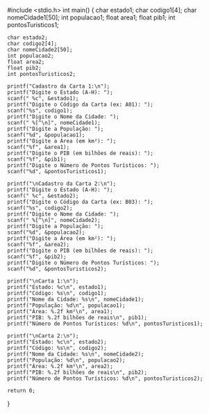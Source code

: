 #include <stdio.h>
int main() {
    char estado1;
    char codigo1[4];
    char nomeCidade1[50];
    int populacao1;
    float area1;
    float pib1;
    int pontosTuristicos1;

    char estado2;
    char codigo2[4];
    char nomeCidade2[50];
    int populacao2;
    float area2;
    float pib2;
    int pontosTuristicos2;

    printf("Cadastro da Carta 1:\n");
    printf("Digite o Estado (A-H): ");
    scanf(" %c", &estado1);
    printf("Digite o Código da Carta (ex: A01): ");
    scanf("%s", codigo1);
    printf("Digite o Nome da Cidade: ");
    scanf(" %[^\n]", nomeCidade1);
    printf("Digite a População: ");
    scanf("%d", &populacao1);
    printf("Digite a Área (em km²): ");
    scanf("%f", &area1);
    printf("Digite o PIB (em bilhões de reais): ");
    scanf("%f", &pib1);
    printf("Digite o Número de Pontos Turísticos: ");
    scanf("%d", &pontosTuristicos1);

    printf("\nCadastro da Carta 2:\n");
    printf("Digite o Estado (A-H): ");
    scanf(" %c", &estado2);
    printf("Digite o Código da Carta (ex: B03): ");
    scanf("%s", codigo2);
    printf("Digite o Nome da Cidade: ");
    scanf(" %[^\n]", nomeCidade2);
    printf("Digite a População: ");
    scanf("%d", &populacao2);
    printf("Digite a Área (em km²): ");
    scanf("%f", &area2);
    printf("Digite o PIB (em bilhões de reais): ");
    scanf("%f", &pib2);
    printf("Digite o Número de Pontos Turísticos: ");
    scanf("%d", &pontosTuristicos2);

    printf("\nCarta 1:\n");
    printf("Estado: %c\n", estado1);
    printf("Código: %s\n", codigo1);
    printf("Nome da Cidade: %s\n", nomeCidade1);
    printf("População: %d\n", populacao1);
    printf("Área: %.2f km²\n", area1);
    printf("PIB: %.2f bilhões de reais\n", pib1);
    printf("Número de Pontos Turísticos: %d\n", pontosTuristicos1);

    printf("\nCarta 2:\n");
    printf("Estado: %c\n", estado2);
    printf("Código: %s\n", codigo2);
    printf("Nome da Cidade: %s\n", nomeCidade2);
    printf("População: %d\n", populacao2);
    printf("Área: %.2f km²\n", area2);
    printf("PIB: %.2f bilhões de reais\n", pib2);
    printf("Número de Pontos Turísticos: %d\n", pontosTuristicos2);

    return 0;
}
